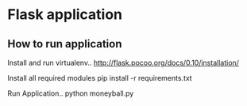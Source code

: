 # Flask application

## How to run application

Install and run virtualenv..
http://flask.pocoo.org/docs/0.10/installation/

Install all required modules
pip install -r requirements.txt

Run Application..
python moneyball.py
